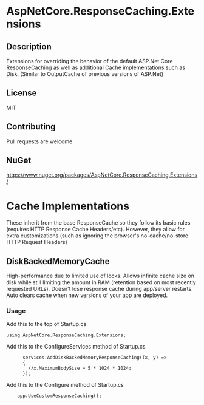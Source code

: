 # AspNetCore.ResponseCaching.Extensions

## Description
Extensions for overriding the behavior of the default ASP.Net Core ResponseCaching as well as additional Cache implementations such as Disk. (Similar to OutputCache of previous versions of ASP.Net)

## License
MIT

## Contributing
Pull requests are welcome

## NuGet
https://www.nuget.org/packages/AspNetCore.ResponseCaching.Extensions/

# Cache Implementations
These inherit from the base ResponseCache so they follow its basic rules (requires HTTP Response Cache Headers/etc). However, they allow for extra customizations (such as ignoring the browser's no-cache/no-store HTTP Request Headers)

## DiskBackedMemoryCache
High-performance due to limited use of locks. Allows infinite cache size on disk while still limiting the amount in RAM (retention based on most recently requested URLs). Doesn't lose response cache during app/server restarts. Auto clears cache when new versions of your app are deployed. 

### Usage
Add this to the top of Startup.cs
```
using AspNetCore.ResponseCaching.Extensions;
```

Add this to the ConfigureServices method of Startup.cs
```
      services.AddDiskBackedMemoryResponseCaching((x, y) =>
      {
        //x.MaximumBodySize = 5 * 1024 * 1024;
      });

```

Add this to the Configure method of Startup.cs
```
	app.UseCustomResponseCaching();
```
